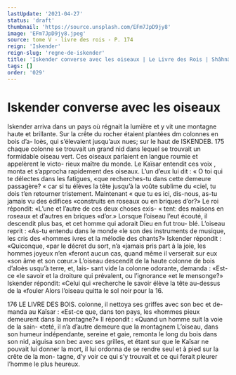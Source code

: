 ```yaml
---
lastUpdate: '2021-04-27'
status: 'draft'
thumbnail: 'https://source.unsplash.com/EFm7JpD9jy8'
image: 'EFm7JpD9jy8.jpeg'
source: tome V - livre des rois - P. 174
reign: 'Iskender'
reign-slug: 'regne-de-iskender'
title: 'Iskender converse avec les oiseaux | Le Livre des Rois | Shâhnâmeh'
tags: []
order: '029'
---
```


# Iskender converse avec les oiseaux

Iskender arriva dans un pays où régnait la lumière
et y vit une montagne haute et brillante. Sur la crête du rocher étaient plantées dm colonnes en bois d’a-
loès, qui s’élevaient jusqu’aux nues; sur le haut de
ISKENDEB. 175 chaque colonne se trouvait un grand nid dans lequel
se trouvait un formidable oiseau vert. Ces oiseaux parlaient en langue roumie et appelèrent le victo- rieux maître du monde. Le Kaïsar entendit ces voix ,
monta et s’approcha rapidement des oiseaux. L’un
d’eux lui dit : « O toi qui te délectes dans les fatigues,
«que recherches-tu dans cette demeure passagère? « car si tu élèves la tête jusqu’à la voûte sublime du
«ciel, tu dois t’en retourner tristement. Maintenant « que tu es ici, dis-nous, as-tu jamais vu des édifices «construits en roseaux ou en briques d’or?» Le roi répondit: «L’une et l’autre de ces deux choses exis-
« tent: des maisons en roseaux et d’autres en briques «d’or.» Lorsque l’oiseau l’eut écouté, il descendit
plus bas, et cet homme qui adorait Dieu en fut trou- blé. L’oiseau reprit : «As-tu entendu dans le monde
«le son des instruments de musique, les cris des «hommes ivres et la mélodie des chants?» Iskender répondit : «Quiconque, «par le décret du sort, n’a
«jamais pris part à la joie, les hommes joyeux n’en «feront aucun cas, quand même il verserait sur eux «son âme et son cœur.» L’oiseau descendit de la
haute colonne de bois d’aloès usqu’à terre, et, lais-
sant vide la colonne odorante, demanda : «Est-ce «le savoir et la droiture qui prévalent, ou l’ignorance
«et le mensonge?» Iskender répondit: «Celui qui «recherche le savoir élève la tête au-dessus de la «fouler Alors l’oiseau quitta le sol noir pour la 16.

176 LE LIVRE DES BOIS.
colonne, il nettoya ses griffes avec son bec et de- manda au Kaïsar : «Est-ce que, dans ton pays, les «hommes pieux demeurent dans la montagne?» Il répondit : «Quand un homme suit la voie de la sain- «teté, il n’a d’autre demeure que la montagnem
L’oiseau, dans son humeur indépendante, sereine
et gaie, remonta le long du bois dans son nid, aiguisa son bec avec ses grilles, et étant sur que le
Kaïsar ne pouvait lui donner la mort, il lui ordonna de se rendre seul et à pied sur la crête de la mon- tagne, d’y voir ce qui s’y trouvait et ce qui ferait pleurer l’homme le plus heureux.
